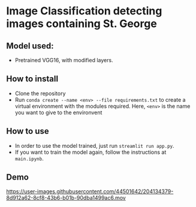 # Image Classification detecting images containing St. George

## Model used:
- Pretrained VGG16, with modified layers.

## How to install
- Clone the repository
- Run `conda create --name <env> --file requirements.txt` to create a virtual environment with the modules required. Here, `<env>` is the name you want to give to the environvent

## How to use
- In order to use the model trained, just run `streamlit run app.py`.
- If you want to train the model again, follow the instructions at `main.ipynb`.

## Demo

https://user-images.githubusercontent.com/44501642/204134379-8d912a62-8cf8-43b6-b01b-90dba1499ac6.mov

